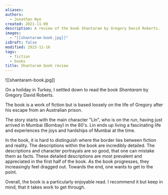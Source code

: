 ```yaml
---
aliases: 
authors:
  - Jonathan Nye
created: 2021-11-09
description: A review of the book Shantaram by Gregory David Roberts.
images:
  - "[[shantaram-book.jpg]]"
isDraft: false
modified: 2023-11-16
tags:
  - fiction
  - books
title: Shantaram book review
---
```


![[shantaram-book.jpg]]

On a holiday in Turkey, I settled down to read the book _Shantaram_ by Gregory David Roberts.

The book is a work of fiction but is based loosely on the life of Gregory after his escape from an Australian prison.

The story starts with the main character "Lin", who is on the run, having just arrived in Mumbai (Bombay) in the 80's.
Lin ends up living a fascinating life and experiences the joys and hardships of Mumbai at the time.

In the book, it is hard to distinguish where the border lies between fiction and reality.
The descriptions within the book are incredibly detailed.
The descriptions and character portrayals are so good, that one can mistake them as facts.
These detailed descriptions are most prevalent and appreciated in the first half of the book.
As the book progresses, they increasingly feel dragged out.
Towards the end, one wants to get to the point.

Overall, the book is a particularly enjoyable read. I recommend it but keep in mind, that it takes work to get through.
